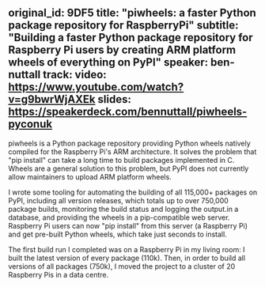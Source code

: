 original_id: 9DF5
title: "piwheels: a faster Python package repository for RaspberryPi"
subtitle: "Building a faster Python package repository for Raspberry Pi users by creating ARM platform wheels of everything on PyPI"
speaker: ben-nuttall
track:
video: https://www.youtube.com/watch?v=g9bwrWjAXEk
slides: https://speakerdeck.com/bennuttall/piwheels-pyconuk
---
piwheels is a Python package repository providing Python wheels natively compiled for the Raspberry Pi's ARM architecture. It solves the problem that "pip install" can take a long time to build packages implemented in C. Wheels are a general solution to this problem, but PyPI does not currently allow maintainers to upload ARM platform wheels.

I wrote some tooling for automating the building of all 115,000+ packages on PyPI, including all version releases, which totals up to over 750,000 package builds, monitoring the build status and logging the output.in a database, and providing the wheels in a pip-compatible web server. Raspberry Pi users can now "pip install" from this server (a Raspberry Pi) and get pre-built Python wheels, which take just seconds to install.

The first build run I completed was on a Raspberry Pi in my living room: I built the latest version of every package (110k). Then, in order to build all versions of all packages (750k), I moved the project to a cluster of 20 Raspberry Pis in a data centre.
